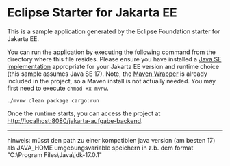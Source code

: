 # Eclipse Starter for Jakarta EE
This is a sample application generated by the Eclipse Foundation starter for Jakarta EE.

You can run the application by executing the following command from the directory where this file resides. Please ensure you have installed a [Java SE implementation](https://adoptium.net) appropriate for your Jakarta EE version and runtime choice (this sample assumes Java SE 17). Note, the [Maven Wrapper](https://maven.apache.org/wrapper/) is already included in the project, so a Maven install is not actually needed. You may first need to execute `chmod +x mvnw`.

```
./mvnw clean package cargo:run
```

Once the runtime starts, you can access the project at [http://localhost:8080/jakarta-aufgabe-backend](http://localhost:8080/jakarta-aufgabe-backend).

------------------------------
hinweis: müsst den path zu einer kompatiblen java version (am besten 17) als JAVA_HOME umgebungsvariable speichern in z.b. dem format "C:\Program Files\Java\jdk-17.0.1"

